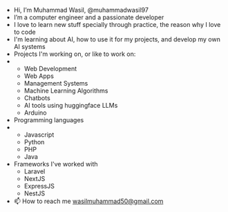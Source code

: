 - Hi, I’m Muhammad Wasil, @muhammadwasil97
- I’m a computer engineer and a passionate developer
- I love to learn new stuff specially through practice, the reason why I love to code
- I'm learning about AI, how to use it for my projects, and develop my own AI systems
- Projects I'm working on, or like to work on:
- -  Web Development
  -  Web Apps
  -  Management Systems
  -  Machine Learning Algorithms
  -  Chatbots
  -  AI tools using huggingface LLMs
  -  Arduino
- Programming languages
- - Javascript
  - Python
  - PHP
  - Java
- Frameworks I've worked with
  - Laravel
  - NextJS
  - ExpressJS
  - NestJS
- 📫 How to reach me wasilmuhammad50@gmail.com

<!---
muhammadwasil97/muhammadwasil97 is a ✨ special ✨ repository because its `README.md` (this file) appears on your GitHub profile.
You can click the Preview link to take a look at your changes.
--->

